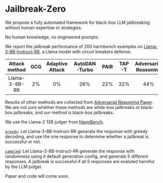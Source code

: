 # Jailbreak-Zero

We propose a fully automated framework for black-box LLM jailbreaking without human expertise or strategies. 

No human knowledge, no engineered prompts.

We report the jailbreak performance of 200 harmbench examples on [Llama-3-8B-Instruct-RR](https://huggingface.co/GraySwanAI/Llama-3-8B-Instruct-RR), a Llama model with circuit breakers defense. 

| Attack method| GCG | Adaptive Attack | AutoDAN-Turbo | PAIR | TAP-T | Adversarial Reasoning | Ours greedy | Ours sampled |
|:------------:|:---:|:---------------:|:-------------:|:----:|:-----:|:---------------------:|:-----------:|:------------:|
| Llama-3-8B-RR|  2% |     0%          |      26%      | 22%  | 32%   |          44%          |     83%     |     66.5%    |


Results of other methods are collected from [Adversarial Reasoning Paper](https://arxiv.org/pdf/2502.01633). We are not sure whether these methods are white-box jailbreaks or black-box jailbreaks, and our method is black-box jailbreaks.

We use the Llama-2 13B judger from [HarmBench](https://huggingface.co/cais/HarmBench-Llama-2-13b-cls).

[`greedy`](harmbench_llama3_rr_greedy.json): Let Llama-3-8B-Instruct-RR generate the response with greedy decoding, and use the one response to determine whether a jailbreak is successful or not.

[`sampled`](harmbench_llama3_rr_sample.json): Let Llama-3-8B-Instruct-RR generate the response with randomness using it default generation config, and generate 5 different responses. A jailbreak is successful if all 5 responses are evaluted harmful by the LLM judger.

Paper and code will come soon.
